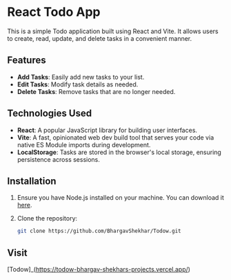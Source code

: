 # React Todo App

This is a simple Todo application built using React and Vite. It allows users to create, read, update, and delete tasks in a convenient manner.

## Features

- **Add Tasks**: Easily add new tasks to your list.
- **Edit Tasks**: Modify task details as needed.
- **Delete Tasks**: Remove tasks that are no longer needed.
  
## Technologies Used

- **React**: A popular JavaScript library for building user interfaces.
- **Vite**: A fast, opinionated web dev build tool that serves your code via native ES Module imports during development.
- **LocalStorage**: Tasks are stored in the browser's local storage, ensuring persistence across sessions.

## Installation

1. Ensure you have Node.js installed on your machine. You can download it [here](https://nodejs.org/).

2. Clone the repository:

   ```bash
   git clone https://github.com/BhargavShekhar/Todow.git

## Visit 

  [Todow]_(https://todow-bhargav-shekhars-projects.vercel.app/)
